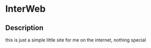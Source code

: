 # InterWeb

## Description

this is just a simple little site for me on the internet, nothing special
